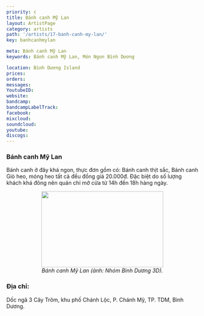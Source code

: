 ```yaml
---
priority: c
title: Bánh canh Mỹ Lan
layout: ArtistPage
category: artists
path: '/artists/17-banh-canh-my-lan/'
key: banhcanhmylan

meta: Bánh canh Mỹ Lan
keywords: Bánh canh Mỹ Lan, Món Ngon Bình Dương

location: Bình Dương Island
prices: 
orders: 
messages: 
YoutubeID: 
website: 
bandcamp: 
bandcampLabelTrack: 
facebook: 
mixcloud: 
soundcloud: 
youtube: 
discogs: 
---
```

<h3>Bánh canh Mỹ Lan</h3>

Bánh canh ở đây khá ngon, thực đơn gồm có: Bánh canh thịt sắc, Bánh canh Giò heo, móng heo tất cả đều đồng giá 20.000đ. Đặc biệt do số lượng khách khá đông nên quán chỉ mở cửa từ 14h đến 18h hàng ngày.

<div align="center"><img src="http://dulichbinhduong.org.vn/uploads/images/Banh%20Canh%20M%E1%BB%B9%20Lan.jpg" width="320px" height="200px"></div>

<center><em>Bánh canh Mỹ Lan (ảnh: Nhóm Bình Dương 3D).</em></center>

<h3>Địa chỉ:</h3> Dốc ngã 3 Cây Trôm, khu phố Chánh Lộc, P. Chánh Mỹ, TP. TDM, Bình Dương.